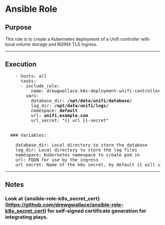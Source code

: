 # Ansible Role

## Purpose
  This role is to create a Kubernetes deployment of a Unifi controller with local volume storage and NGINX TLS ingress.

----

## Execution

<pre>
    - hosts: all
      tasks:
      - include_role:
          name: drewgwallace.k8s-deployment-unifi-controller
        vars:
          database_dir: <b>/opt/data/unifi/database/</b>
          log_dir: <b>/opt/data/unifi/logs/</b>
          namespace: <b>default</b>
          url: <b>unifi.example.com</b>
          url_secret: "{{ url }}-secret"


  ### Variables:
  
    database_dir: Local directory to store the database
    log_dir: Local directory to store the log files
    namespace: Kubernetes namespace to create pod in
    url: FQDN for use by the ingress
    url_secret: Name of the k8s secret, by default it will use the URL name in the form <b>FQDN-secret</b>
</pre>

----

## Notes

  ### Look at {ansible-role-k8s_secret_cert}(https://github.com/drewgwallace/ansible-role-k8s_secret_cert) for self-signed certificate generation for integrating plays.
